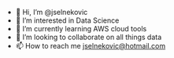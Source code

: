 - 👋 Hi, I’m @jselnekovic
- 👀 I’m interested in Data Science
- 🌱 I’m currently learning AWS cloud tools
- 💞️ I’m looking to collaborate on all things data
- 📫 How to reach me jselnekovic@hotmail.com

<!---
jselnekovic/jselnekovic is a ✨ special ✨ repository because its `README.md` (this file) appears on your GitHub profile.
You can click the Preview link to take a look at your changes.
--->
